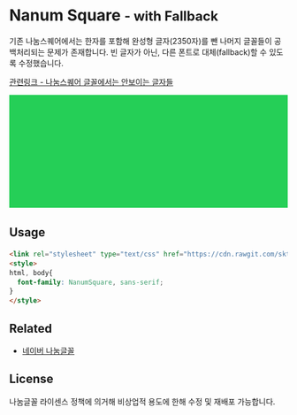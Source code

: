# Nanum Square <span style="font-size:0.85em"> - with Fallback</span>
기존 나눔스퀘어에서는 한자를 포함해 완성형 글자(2350자)를 뺀 나머지 글꼴들이 공백처리되는 문제가 존재합니다. 빈 글자가 아닌, 다른 폰트로 대체(fallback)할 수 있도록 수정했습니다.

[관련링크 - 나눔스퀘어 글꼴에서는 안보이는 글자들 ](http://hanjoonkblog.blogspot.kr/2017/12/blog-post.html)

![nanum square issue](issue.gif)

## Usage
```html
<link rel="stylesheet" type="text/css" href="https://cdn.rawgit.com/skt-t1-byungi/nanum-square-fallback/master/webfont/nanum-square.css">
<style>
html, body{
  font-family: NanumSquare, sans-serif;
}
</style>
```

## Related
- [네이버 나눔글꼴](http://hangeul.naver.com/font)

## License
나눔글꼴 라이센스 정책에 의거해 비상업적 용도에 한해 수정 및 재배포 가능합니다. 
